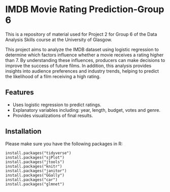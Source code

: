 # IMDB Movie Rating Prediction-Group 6
This is a repository of material used for Project 2 for Group 6 of the Data Analysis Skills course at the University of Glasgow.

This project aims to analyze the IMDB dataset using logistic regression to determine which factors influence whether a movie receives a rating higher than 7.
By understanding these influences, producers can make decisions to improve the success of future films. 
In addition, this analysis provides insights into audience preferences and industry trends, helping to predict the likelihood of a film receiving a high rating.


## Features
- Uses logistic regression to predict ratings.
- Explanatory variables including: year, length, budget, votes and genre.
- Provides visualizations of final results.

## Installation
Please make sure you have the following packages in R: 

```
install.packages("tidyverse")
install.packages("sjPlot")
install.packages("jtools")
install.packages("knitr")
install.packages("janitor")
install.packages("GGally")
install.packages("car")
install.packages("glmnet")
```
